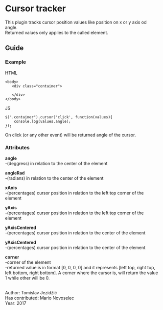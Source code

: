 # Cursor tracker

This plugin tracks cursor position values like position on x or y axis od angle.<br/>
Returned values only applies to the called element.

## Guide

### Example

HTML
```
<body>
   <div class="container">
           
   </div>
</body>
```

JS
```
$(".container").cursor('click', function(values){
    console.log(values.angle);
});
```
On click (or any other event) will be returned angle of the cursor.

### Attributes

<b>angle</b><br/>
-(deggress) in relation to the center of the element

<b>angleRad</b><br/>
-(radians) in relation to the center of the element

<b>xAxis</b><br/>
-(percentages) cursor position in relation to the left top corner of the element

<b>yAxis</b><br/>
-(percentages) cursor position in relation to the left top corner of the element

<b>yAxisCentered</b><br/>
-(percentages) cursor position in relation to the center of the element

<b>yAxisCentered</b><br/>
-(percentages) cursor position in relation to the center of the element

<b>corner</b><br/>
-corner of the element<br/>
-returned value is in format [0, 0, 0, 0] and it represents [left top, right top, left bottom, right bottom]. A corner where the cursor is, will return the value 1 while other will be 0.

<br/>
 Author: Tomislav Jezidžić<br/>
 Has contributed: Mario Novoselec<br/>
 Year: 2017<br/>
